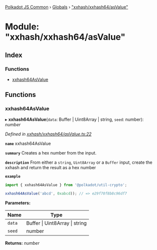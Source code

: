 [Polkadot JS Common](../README.md) › [Globals](../globals.md) › ["xxhash/xxhash64/asValue"](_xxhash_xxhash64_asvalue_.md)

# Module: "xxhash/xxhash64/asValue"

## Index

### Functions

* [xxhash64AsValue](_xxhash_xxhash64_asvalue_.md#xxhash64asvalue)

## Functions

###  xxhash64AsValue

▸ **xxhash64AsValue**(`data`: Buffer | Uint8Array | string, `seed`: number): *number*

*Defined in [xxhash/xxhash64/asValue.ts:22](https://github.com/polkadot-js/common/blob/adb1c1fe/packages/util-crypto/src/xxhash/xxhash64/asValue.ts#L22)*

**`name`** xxhash64AsValue

**`summary`** Creates a hex number from the input.

**`description`** 
From either a `string`, `Uint8Array` or a `Buffer` input, create the xxhash and return the result as a hex number

**`example`** 
<BR>

```javascript
import { xxhash64AsValue } from '@polkadot/util-crypto';

xxhash64AsValue('abcd', 0xabcd)); // => e29f70f8b8c96df7
```

**Parameters:**

Name | Type |
------ | ------ |
`data` | Buffer &#124; Uint8Array &#124; string |
`seed` | number |

**Returns:** *number*
